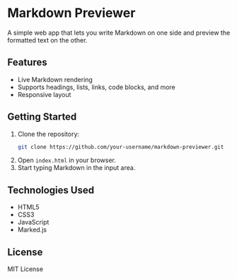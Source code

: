 # Markdown Previewer

A simple web app that lets you write Markdown on one side and preview the formatted text on the other.

## Features
- Live Markdown rendering
- Supports headings, lists, links, code blocks, and more
- Responsive layout

## Getting Started
1. Clone the repository:
   ```bash
   git clone https://github.com/your-username/markdown-previewer.git
   ```
2. Open `index.html` in your browser.
3. Start typing Markdown in the input area.

## Technologies Used
- HTML5
- CSS3
- JavaScript
- Marked.js

## License
MIT License
